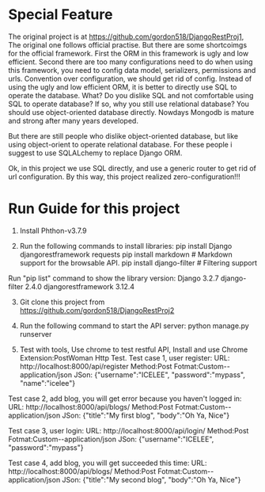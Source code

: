 ﻿# Special Feature
The original project is at https://github.com/gordon518/DjangoRestProj1, The original one follows official practise.
But there are some shortcoimgs for the official framework. First the ORM in this framework is ugly and low efficient. 
Second there are too many configurations need to do when using this framework, you need to config data model, serializers, permissions and urls.
Convention over configuration, we should get rid of config. Instead of using the ugly and low efficient ORM, 
it is better to directly use SQL to operate the database. What? Do you dislike SQL and not comfortable using SQL to operate database?
If so, why you still use relational database? You should use object-oriented database directly. 
Nowdays Mongodb is mature and strong after many years developed.

But there are still people who dislike object-oriented database, but like using object-orient to operate relational database. 
For these people i suggest to use SQLALchemy to replace Django ORM.

Ok, in this project we use SQL directly, and use a generic router to get rid of url configuration. 
By this way, this project realized zero-configuration!!!

# Run Guide for this project
1. Install Phthon-v3.7.9

2. Run the following commands to install libraries:
pip install Django djangorestframework requests
pip install markdown       # Markdown support for the browsable API.
pip install django-filter  # Filtering support

Run "pip list" command to show the library version:
Django              3.2.7
django-filter       2.4.0
djangorestframework 3.12.4

3. Git clone this project from https://github.com/gordon518/DjangoRestProj2

4. Run the following command to start the API server:
python manage.py runserver

5. Test with tools, Use chrome to test restful API, Install and use Chrome Extension:PostWoman Http Test.
Test case 1, user register:
URL: http://localhost:8000/api/register
Method:Post
Fotmat:Custom--application/json
JSon: {"username":"ICELEE", "password":"mypass", "name":"icelee"}

Test case 2, add blog, you will get error because you haven't logged in:
URL: http://localhost:8000/api/blogs/
Method:Post
Fotmat:Custom--application/json
JSon: {"title":"My first blog", "body":"Oh Ya, Nice"}

Test case 3, user login:
URL: http://localhost:8000/api/login/
Method:Post
Fotmat:Custom--application/json
JSon: {"username":"ICELEE", "password":"mypass"}

Test case 4, add blog, you will get succeeded this time:
URL: http://localhost:8000/api/blogs/
Method:Post
Fotmat:Custom--application/json
JSon: {"title":"My second blog", "body":"Oh Ya, Nice"}
